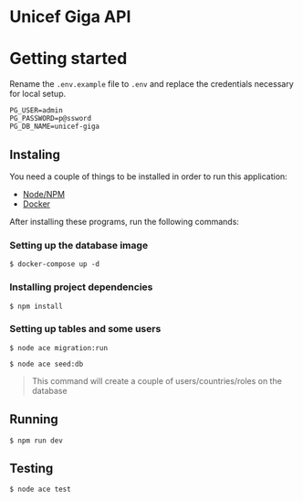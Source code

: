 # Unicef Giga API

# Getting started

Rename the `.env.example` file to `.env` and replace the credentials necessary for local setup.

```
PG_USER=admin
PG_PASSWORD=p@ssword
PG_DB_NAME=unicef-giga
```

## Instaling

You need a couple of things to be installed in order to run this application:

- [Node/NPM](https://nodejs.org/en/)
- [Docker](https://www.docker.com/products/docker-desktop/)

After installing these programs, run the following commands:

### Setting up the database image

`$ docker-compose up -d`

### Installing project dependencies

`$ npm install`

### Setting up tables and some users

`$ node ace migration:run`

`$ node ace seed:db`

> This command will create a couple of users/countries/roles on the database

## Running

`$ npm run dev `

## Testing

`$ node ace test`

